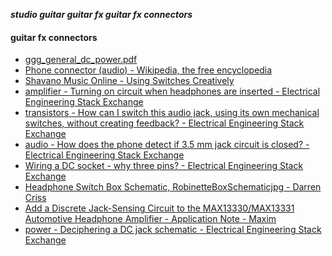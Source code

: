 _**studio guitar guitar fx guitar fx connectors**_

#### guitar fx connectors

- [ggg_general_dc_power.pdf](http://www.generalguitargadgets.com/pdf/ggg_general_dc_power.pdf)
- [Phone connector (audio) - Wikipedia, the free encyclopedia](https://en.wikipedia.org/wiki/Phone_connector_(audio))
- [Shavano Music Online - Using Switches Creatively](http://www.colomar.com/Shavano/spkr_switch.html)
- [amplifier - Turning on circuit when headphones are inserted - Electrical Engineering Stack Exchange](http://electronics.stackexchange.com/questions/148729/turning-on-circuit-when-headphones-are-inserted)
- [transistors - How can I switch this audio jack, using its own mechanical switches, without creating feedback? - Electrical Engineering Stack Exchange](http://electronics.stackexchange.com/questions/31442/how-can-i-switch-this-audio-jack-using-its-own-mechanical-switches-without-cre)
- [audio - How does the phone detect if 3.5 mm jack circuit is closed? - Electrical Engineering Stack Exchange](http://electronics.stackexchange.com/questions/95575/how-does-the-phone-detect-if-3-5-mm-jack-circuit-is-closed)
- [Wiring a DC socket - why three pins? - Electrical Engineering Stack Exchange](http://electronics.stackexchange.com/questions/10731/wiring-a-dc-socket-why-three-pins)
- [Headphone Switch Box Schematic, RobinetteBoxSchematicjpg - Darren Criss](http://www.darren-criss.org/xlr-to-trs-wiring-diagram/headphone-switch-box-schematic-531cdd4080f40954.html)
- [Add a Discrete Jack-Sensing Circuit to the MAX13330/MAX13331 Automotive Headphone Amplifier - Application Note - Maxim](https://www.maximintegrated.com/en/app-notes/index.mvp?id=4607)
- [power - Deciphering a DC jack schematic - Electrical Engineering Stack Exchange](http://electronics.stackexchange.com/questions/2381/deciphering-a-dc-jack-schematic)
